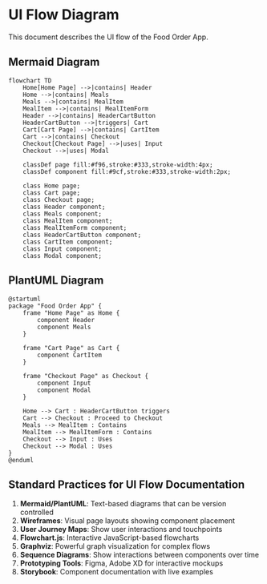 # UI Flow Diagram

This document describes the UI flow of the Food Order App.

## Mermaid Diagram

```mermaid
flowchart TD
    Home[Home Page] -->|contains| Header
    Home -->|contains| Meals
    Meals -->|contains| MealItem
    MealItem -->|contains| MealItemForm
    Header -->|contains| HeaderCartButton
    HeaderCartButton -->|triggers| Cart
    Cart[Cart Page] -->|contains| CartItem
    Cart -->|contains| Checkout
    Checkout[Checkout Page] -->|uses| Input
    Checkout -->|uses| Modal

    classDef page fill:#f96,stroke:#333,stroke-width:4px;
    classDef component fill:#9cf,stroke:#333,stroke-width:2px;

    class Home page;
    class Cart page;
    class Checkout page;
    class Header component;
    class Meals component;
    class MealItem component;
    class MealItemForm component;
    class HeaderCartButton component;
    class CartItem component;
    class Input component;
    class Modal component;
```

## PlantUML Diagram

```plantuml
@startuml
package "Food Order App" {
    frame "Home Page" as Home {
        component Header
        component Meals
    }

    frame "Cart Page" as Cart {
        component CartItem
    }

    frame "Checkout Page" as Checkout {
        component Input
        component Modal
    }

    Home --> Cart : HeaderCartButton triggers
    Cart --> Checkout : Proceed to Checkout
    Meals --> MealItem : Contains
    MealItem --> MealItemForm : Contains
    Checkout --> Input : Uses
    Checkout --> Modal : Uses
}
@enduml
```

## Standard Practices for UI Flow Documentation

1. **Mermaid/PlantUML**: Text-based diagrams that can be version controlled
2. **Wireframes**: Visual page layouts showing component placement
3. **User Journey Maps**: Show user interactions and touchpoints
4. **Flowchart.js**: Interactive JavaScript-based flowcharts
5. **Graphviz**: Powerful graph visualization for complex flows
6. **Sequence Diagrams**: Show interactions between components over time
7. **Prototyping Tools**: Figma, Adobe XD for interactive mockups
8. **Storybook**: Component documentation with live examples
